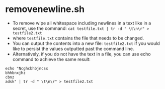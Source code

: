 # removenewline.sh
- To remove  wipe all whitespace including newlines in a text like in a secret, use the command: `cat testfile.txt | tr -d " \t\n\r" > testfile2.txt`
- where `testfile.txt` contains the file that needs to be changed.
- You can output the contents into a new file: `testfile2.txt` if you would like to persist the values outputted past the command line.
- Alternatively, if you do not have the text in a file, you can use echo command to achieve the same result:
```
echo "Ncghcbhbjncsx 
bhhbnxjhz
cbnz
adsk" | tr -d " \t\n\r" > testfile2.txt
